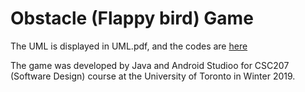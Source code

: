 # Obstacle (Flappy bird) Game

The UML is displayed in UML.pdf, and the codes are [here](https://github.com/rachan1637/old-project-repo/tree/master/Software%20Engineering%20Project/phase2/app/src/main/java/com/example/gameproject/obstacle_game)


The game was developed by Java and Android Studioo for CSC207 (Software Design) course at the University of Toronto in Winter 2019.
